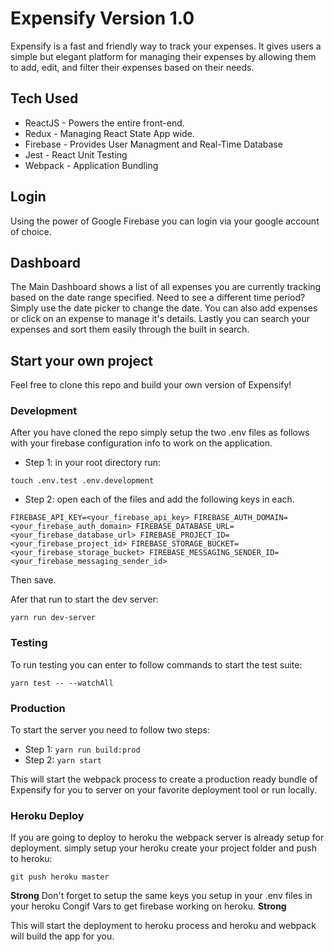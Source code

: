 # Expensify Version 1.0

Expensify is a fast and friendly way to track your expenses. It gives users a simple but elegant platform for managing their expenses by allowing them to add, edit, and filter their expenses based on their needs.

## Tech Used

* ReactJS   - Powers the entire front-end.
* Redux     - Managing React State App wide.
* Firebase  - Provides User Managment and Real-Time Database
* Jest      - React Unit Testing
* Webpack   - Application Bundling

## Login

Using the power of Google Firebase you can login via your google account of choice.

## Dashboard

The Main Dashboard shows a list of all expenses you are currently tracking based on the date range specified. Need to see a different time period? Simply use the date picker to change the date. You can also add expenses or click on an expense to manage it's details. Lastly you can search your expenses and sort them easily through the built in search.

## Start your own project

Feel free to clone this repo and build your own version of Expensify!

### Development
After you have cloned the repo simply setup the two .env files as follows with your firebase configuration info to work on the application.

* Step 1: in your root directory run:

`touch .env.test .env.development`

* Step 2: open each of the files and add the following keys in each.

`FIREBASE_API_KEY=<your_firebase_api_key>
FIREBASE_AUTH_DOMAIN=<your_firebase_auth_domain>
FIREBASE_DATABASE_URL=<your_firebase_database_url>
FIREBASE_PROJECT_ID=<your_firebase_project_id>
FIREBASE_STORAGE_BUCKET=<your_firebase_storage_bucket>
FIREBASE_MESSAGING_SENDER_ID=<your_firebase_messaging_sender_id>`

Then save.


Afer that run to start the dev server:

`yarn run dev-server`

### Testing
To run testing you can enter to follow commands to start the test suite:

`yarn test -- --watchAll`

### Production
To start the server you need to follow two steps:
* Step 1: `yarn run build:prod`
* Step 2: `yarn start`

This will start the webpack process to create a production ready bundle of Expensify for you to server on your favorite deployment tool or run locally.

### Heroku Deploy
If you are going to deploy to heroku the webpack server is already setup for deployment. simply setup your heroku create your project folder and push to heroku:

`git push heroku master`

__Strong__ Don't forget to setup the same keys you setup in your .env files in your heroku Congif Vars to get firebase working on heroku. __Strong__

This will start the deployment to heroku process and heroku and webpack will build the app for you. 


